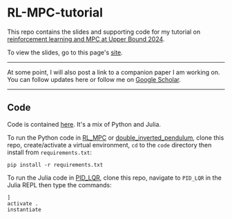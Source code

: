 # RL-MPC-tutorial

 
This repo contains the slides and supporting code for my tutorial on [reinforcement learning and MPC at Upper Bound 2024](https://www.upperbound.ai/speakers/SPEWNJXVTAX).

To view the slides, go to this page's [site](https://nplawrence.com/RL-MPC-tutorial/).

---

At some point, I will also post a link to a companion paper I am working on. You can follow updates here or follow me on [Google Scholar](https://scholar.google.com/citations?user=Fe9p7QoAAAAJ&hl).

---

## Code

Code is contained [here](./code). It's a mix of Python and Julia. 

To run the Python code in [RL_MPC](./code/RL_MPC) or [double_inverted_pendulum](./code/double_inverted_pendulum), clone this repo, create/activate a virtual environment, `cd` to the `code` directory then install from `requirements.txt`:
```
pip install -r requirements.txt
```

To run the Julia code in [PID_LQR](./code/PID_LQR), clone this repo, navigate to `PID_LQR` in the Julia REPL then type the commands:
```
]
activate .
instantiate
```
